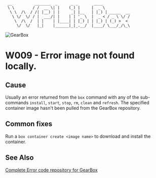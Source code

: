 ```
 __          _______  _      _ _       ____
 \ \        / /  __ \| |    (_) |     |  _ \
  \ \  /\  / /| |__) | |     _| |__   | |_) | _____  __
   \ \/  \/ / |  ___/| |    | | '_ \  |  _ < / _ \ \/ /
    \  /\  /  | |    | |____| | |_) | | |_) | (_) >  <
     \/  \/   |_|    |______|_|_.__/  |____/ \___/_/\_\
```

![GearBox](https://github.com/wplib/box-scripts/blob/master/GearBox-100x.png)

# W009 - Error image not found locally.

## Cause
Usually an error returned from the `box` command with any of the sub-commands `install`, `start`, `stop`, `rm`, `clean` and `refresh`.
The specified container image hasn't been pulled from the GearBox repository.

## Common fixes
Run a `box container create <image name>` to download and install the container.

### 


## See Also
[Complete Error code repository for GearBox](https://github.com/wplib/box-scripts/tree/master/docs/errors)

